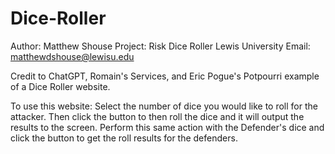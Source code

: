 # Dice-Roller

Author: Matthew Shouse
Project: Risk Dice Roller
Lewis University Email: matthewdshouse@lewisu.edu

Credit to ChatGPT, Romain's Services, and Eric Pogue's Potpourri example of a Dice Roller website.

To use this website:  Select the number of dice you would like to roll for the attacker.  Then click the button to then roll the dice and it will output the results to the screen.  Perform this same action with the Defender's dice and click the button to get the roll results for the defenders.